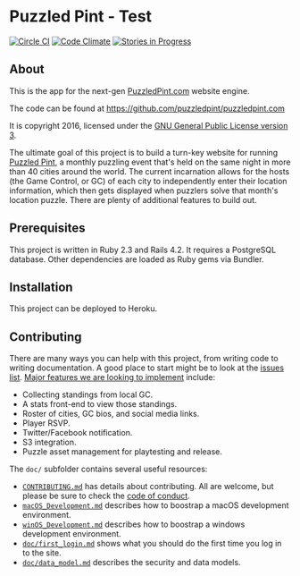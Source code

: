 Puzzled Pint - Test
============

[![Circle CI](https://img.shields.io/circleci/project/PuzzledPint/puzzledpint.com.svg?style=plastic)](https://circleci.com/gh/PuzzledPint/puzzledpint.com)
[![Code Climate](https://codeclimate.com/github/PuzzledPint/puzzledpint.com/badges/gpa.svg)](https://codeclimate.com/github/PuzzledPint/puzzledpint.com)
[![Stories in Progress](https://badge.waffle.io/PuzzledPint/puzzledpint.com.svg?label=In%20Progress&title=in%20progress)](http://waffle.io/PuzzledPint/puzzledpint.com)

About
-----

This is the app for the next-gen [PuzzledPint.com](http://puzzledpint.com) website engine.

The code can be found at <https://github.com/puzzledpint/puzzledpint.com>

It is copyright 2016, licensed under the [GNU General Public License version 3](LICENSING.md).

The ultimate goal of this project is to build a turn-key website for running [Puzzled Pint](http://www.puzzledpint.com/), a monthly puzzling event that's held on the same night in more than 40 cities around the world. The current incarnation allows for the hosts (the Game Control, or GC) of each city to independently enter their location information, which then gets displayed when puzzlers solve that month's location puzzle. There are plenty of additional features to build out.

Prerequisites
-------------

This project is written in Ruby 2.3 and Rails 4.2. It requires a PostgreSQL database. Other dependencies are loaded as Ruby gems via Bundler.

Installation
------------

This project can be deployed to Heroku.

Contributing
-------------

There are many ways you can help with this project, from writing code to writing documentation. A good place to start might be to look at the [issues list](https://github.com/puzzledpint/puzzledpint.com/issues). [Major features we are looking to implement](https://github.com/puzzledpint/puzzledpint.com/issues?q=is%3Aopen+is%3Aissue+label%3Afeature) include:

- Collecting standings from local GC.
- A stats front-end to view those standings.
- Roster of cities, GC bios, and social media links.
- Player RSVP.
- Twitter/Facebook notification.
- S3 integration.
- Puzzle asset management for playtesting and release.

The `doc/` subfolder contains several useful resources:

- [`CONTRIBUTING.md`](doc/CONTRIBUTING.md) has details about contributing. All are welcome, but please be sure to check the [code of conduct](doc/CODE_OF_CONDUCT.md).
- [`macOS_Development.md`](doc/macOS_Development.md) describes how to boostrap a macOS development environment.
- [`winOS_Development.md`](doc/winOS_Development.md) describes how to boostrap a windows development environment.
- [`doc/first_login.md`](doc/first_login.md) shows what you should do the first time you log in to the site.
- [`doc/data_model.md`](doc/data_model.md) describes the security and data models.
